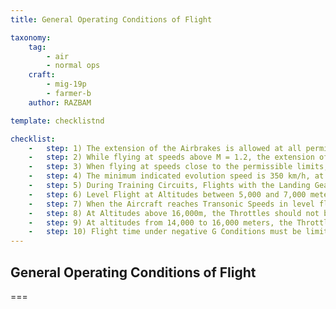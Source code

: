 ```yaml
---
title: General Operating Conditions of Flight

taxonomy:
    tag:
        - air
        - normal ops
    craft: 
        - mig-19p
        - farmer-b
    author: RAZBAM

template: checklistnd

checklist:
    -   step: 1) The extension of the Airbrakes is allowed at all permissible airspeeds but may cause a slight vibration of the aircraft.
    -   step: 2) While flying at speeds above M = 1.2, the extension of the airbrakes may generate momentary Longitudinal Oscillations.
    -   step: 3) When flying at speeds close to the permissible limits, the following may happen<br />If rudder pedals begin to pulse, stop accelerating.<br />If the Aircraft starts to Oscillate about the Longitudinal Axis, decrease thrust and smoothly pitch up in to a climb to decrease the speed. Extension of the Airbrakes instance may cause an increase in the severity of the Oscillations.
    -   step: 4) The minimum indicated evolution speed is 350 km/h, at this speed the aircraft is stable and controllable.
    -   step: 5) During Training Circuits, Flights with the Landing Gear Extended or Retracted, maintain an IAS of 500 km/h.
    -   step: 6) Level Flight at Altitudes between 5,000 and 7,000 meters and with Afterburners engaged will require a considerable Nose Down Trim position.
    -   step: 7) When the Aircraft reaches Transonic Speeds in level flight, between M = 0.97-1.02, the Altimeter will display an increase in Altitude of about 600 meters and the Variometer might display as much as a 100 m/s climb. After the aircraft transits this speed zone, the Altimeter will decrease and display an Altitude about 100 meters above the actual and the Variometer will return to zero.
    -   step: 8) At Altitudes above 16,000m, the Throttles should not be moved below Military Power, or the Engines will shut down.
    -   step: 9) At altitudes from 14,000 to 16,000 meters, the Throttles should be moved slowly, taking a time of no less than 5 seconds to move from the Idle to Military Power positions.
    -   step: 10) Flight time under negative G Conditions must be limited to 10 seconds if the engines are operating in Military power or Afterburner, or 15 seconds in any other Engine Throttle Setting.
---
```


## General Operating Conditions of Flight

===

